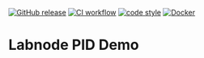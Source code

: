 [![GitHub release](https://img.shields.io/github/release/TU-Darmstadt-APQ/lab_temperature-Backend.svg)](../../releases/latest)
[![CI workflow](https://img.shields.io/github/actions/workflow/status/TU-Darmstadt-APQ/lab_temperature-Backend/ci.yml?branch=master&label=ci&logo=github)](../../actions?workflow=ci)
[![code style](https://img.shields.io/badge/code%20style-black-000000.svg)](https://github.com/psf/black)
[![Docker](https://img.shields.io/badge/docker-%230db7ed.svg?style=flat&logo=docker&logoColor=white)](../../pkgs/container/lab_temperature-backend)
# Labnode PID Demo
